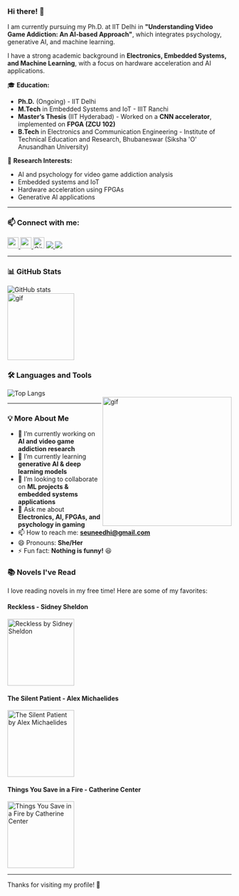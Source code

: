 ### Hi there! 👋  
I am currently pursuing my Ph.D. at IIT Delhi in **"Understanding Video Game Addiction: An AI-based Approach"**, which integrates psychology, generative AI, and machine learning.  

I have a strong academic background in **Electronics, Embedded Systems, and Machine Learning**, with a focus on hardware acceleration and AI applications.  

🎓 **Education:**  
- **Ph.D.** (Ongoing) - IIT Delhi  
- **M.Tech** in Embedded Systems and IoT - IIIT Ranchi  
- **Master’s Thesis** (IIT Hyderabad) - Worked on a **CNN accelerator**, implemented on **FPGA (ZCU 102)**  
- **B.Tech** in Electronics and Communication Engineering - Institute of Technical Education and Research, Bhubaneswar (Siksha 'O' Anusandhan University)  

📌 **Research Interests:**  
- AI and psychology for video game addiction analysis  
- Embedded systems and IoT  
- Hardware acceleration using FPGAs  
- Generative AI applications  

---

### 📫 Connect with me:  
<p>
  <a href="https://www.linkedin.com/in/sunidhi-singh-2b6082161/">
    <img src="https://img.shields.io/badge/linkedin-%230077B5.svg?&style=for-the-badge&logo=linkedin&logoColor=white" height="25px"/>
  </a>
  <a href="mailto:sunidhi01.pgec20@iiitranchi.ac.in">
    <img src="https://img.shields.io/badge/gmail-%23D14836.svg?&style=for-the-badge&logo=gmail&logoColor=white" height="25px"/>
  </a>
  <img src="https://media.giphy.com/media/du3J3cXyzhj75IOgvA/giphy.gif" alt="Github" height="25" />
  <a href="https://github.com/SUNIDHI-SINGH">
    <img src="https://img.shields.io/github/followers/SUNIDHI-SINGH?label=Follow&style=social"/>
  </a>
  <img src="https://visitor-badge.laobi.icu/badge?page_id=SUNIDHI-SINGH.SUNIDHI-SINGH"/>
</p>



---

### 📊 GitHub Stats  
![GitHub stats](https://github-readme-stats.vercel.app/api?username=SUNIDHI-SINGH&show_icons=true&title_color=ffffff&hide_border=true)  
<img src="https://media.giphy.com/media/1fhj2RprUOpqCObj2J/giphy.gif" height="150" alt="gif"/>  

### 🛠️ Languages and Tools  
![Top Langs](https://github-readme-stats.vercel.app/api/top-langs/?username=SUNIDHI-SINGH&theme=vue&hide_border=true&show_icons=true)  
<img align="right" alt="gif" src="https://miro.medium.com/max/1360/1*IRGHmiGsa16stedQvIaZfw.gif" height="290">  

---

### 💡 More About Me  
- 🔭 I’m currently working on **AI and video game addiction research**  
- 🌱 I’m currently learning **generative AI & deep learning models**  
- 👯 I’m looking to collaborate on **ML projects & embedded systems applications**  
- 💬 Ask me about **Electronics, AI, FPGAs, and psychology in gaming**  
- 📫 How to reach me: **seuneedhi@gmail.com**  
- 😄 Pronouns: **She/Her**  
- ⚡ Fun fact: **Nothing is funny!** 😆  

### 📚 Novels I've Read  
I love reading novels in my free time! Here are some of my favorites:  

#### **Reckless** - Sidney Sheldon  
<img src="https://m.media-amazon.com/images/I/51fX4fHTMoL.jpg" width="150" alt="Reckless by Sidney Sheldon">  

#### **The Silent Patient** - Alex Michaelides  
<img src="https://m.media-amazon.com/images/I/71PCP1u2IHL.jpg" width="150" alt="The Silent Patient by Alex Michaelides">  

#### **Things You Save in a Fire** - Catherine Center  
<img src="https://m.media-amazon.com/images/I/91-uBdp+w9L.jpg" width="150" alt="Things You Save in a Fire by Catherine Center">  

---

Thanks for visiting my profile! 🚀  
